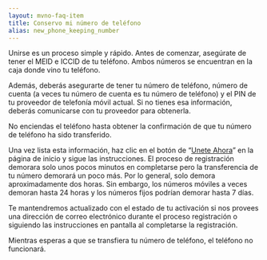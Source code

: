 ```yaml
---
layout: mvno-faq-item
title: Conservo mi número de teléfono
alias: new_phone_keeping_number
---
```


Unirse es un proceso simple y rápido. Antes de comenzar, asegúrate de tener el MEID e ICCID de tu teléfono. Ambos números se encuentran en la caja donde vino tu teléfono.

Además, deberás asegurarte de tener tu número de teléfono, número de cuenta (a veces tu número de cuenta es tu número de teléfono) y el PIN de tu proveedor de telefonía móvil actual. Si no tienes esa información, deberás comunicarse con tu proveedor para obtenerla.

No enciendas el teléfono hasta obtener la confirmación de que tu número de teléfono ha sido transferido.

Una vez lista esta información, haz clic en el botón de “<a href="register.html" target="\_blank">Unete Ahora</a>” en la página de inicio y sigue las instrucciones. El proceso de registración demorara solo unos pocos minutos en completarse pero la transferencia de tu número demorará un poco más. Por lo general, solo demora aproximadamente dos horas. Sin embargo, los números móviles a veces demoran hasta 24 horas y los números fijos podrían demorar hasta 7 días.

Te mantendremos actualizado con el estado de tu activación si nos provees una dirección de correo electrónico durante el proceso registración o siguiendo las instrucciones en pantalla al completarse la registración.

Mientras esperas a que se transfiera tu número de teléfono, el teléfono no funcionará.
